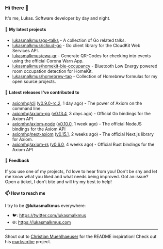 ### Hi there 👋

It's me, Lukas. Software developer by day and night.

#### 🌱 My latest projects

- [lukasmalkmus/go-talks](https://github.com/lukasmalkmus/go-talks) - A collection of Go related talks.
- [lukasmalkmus/icloud-go](https://github.com/lukasmalkmus/icloud-go) - Go client library for the CloudKit Web Services API.
- [lukasmalkmus/cwa-qr](https://github.com/lukasmalkmus/cwa-qr) - Generate QR-Codes for checking into events using the official Corona Warn App.
- [lukasmalkmus/homekit-ble-occupancy](https://github.com/lukasmalkmus/homekit-ble-occupancy) - Bluetooth Low Energy powered room occupation detection for HomeKit.
- [lukasmalkmus/homebrew-tap](https://github.com/lukasmalkmus/homebrew-tap) - Collection of Homebrew formulas for my open source projects.

#### 🔭 Latest releases I've contributed to

- [axiomhq/cli](https://github.com/axiomhq/cli) ([v0.9.0-rc.2](https://github.com/axiomhq/cli/releases/tag/v0.9.0-rc.2), 1 day ago) - The power of Axiom on the command line.
- [axiomhq/axiom-go](https://github.com/axiomhq/axiom-go) ([v0.13.4](https://github.com/axiomhq/axiom-go/releases/tag/v0.13.4), 3 days ago) - Official Go bindings for the Axiom API
- [axiomhq/axiom-node](https://github.com/axiomhq/axiom-node) ([v0.10.0](https://github.com/axiomhq/axiom-node/releases/tag/v0.10.0), 1 week ago) - The official NodeJS bindings for the Axiom API
- [axiomhq/next-axiom](https://github.com/axiomhq/next-axiom) ([v0.15.1](https://github.com/axiomhq/next-axiom/releases/tag/v0.15.1), 2 weeks ago) - The official Next.js library for Axiom.
- [axiomhq/axiom-rs](https://github.com/axiomhq/axiom-rs) ([v0.6.0](https://github.com/axiomhq/axiom-rs/releases/tag/v0.6.0), 4 weeks ago) - Official Rust bindings for the Axiom API

#### 💬 Feedback

If you use one of my projects, I'd love to hear from you! Don't be shy and let
me know what you liked and what needs being improved. Got an issue? Open a
ticket, I don't bite and will try my best to help!

#### 📫 How to reach me

I try to be **@lukasmalkmus** everywhere:

- 🐦: https://twitter.com/lukasmalkmus
- 🌐: https://lukasmalkmus.com

---

Shout out to [Christian Muehlhaeuser](https://github.com/muesli) for the README
inspiration! Check out his [markscribe](https://github.com/muesli/markscribe)
project.

